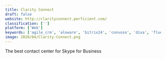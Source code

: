 ```yaml
---
title: Clarity Connect
draft: false 
website: http://clarityconnect.perficient.com/
classification: ['']
platform: ['Web']
keywords: ['agile_crm', 'aloware', 'bitrix24', 'convoso', 'dixa', 'fluentstream', 'freshcaller', 'freshdesk', 'happyfox', 'infoflo', 'kronodesk', 'liveagent', 'logmein_rescue', 'nice_incontact', 'nextiva', 'phoneburner', 'ringcentral_contact_center', 'salesforce_service_cloud', 'vcc_live', 'yonyx', 'zoho_desk', 'ucontact']
image: 2020/04/Clarity-Connect.png
---
```

The best contact center for Skype for Business